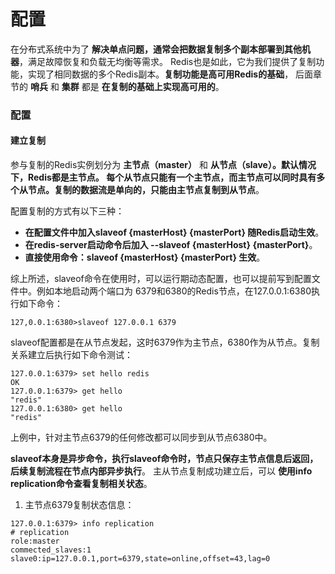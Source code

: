 配置
===============================================================
在分布式系统中为了 **解决单点问题，通常会把数据复制多个副本部署到其他机器**，满足故障恢复和负载无均衡等需求。
Redis也是如此，它为我们提供了复制功能，实现了相同数据的多个Redis副本。**复制功能是高可用Redis的基础**，
后面章节的 **哨兵** 和 **集群** 都是 **在复制的基础上实现高可用的**。

### 配置

#### 建立复制
参与复制的Redis实例划分为 **主节点（master）** 和 **从节点（slave）。默认情况下，Redis都是主节点。
每个从节点只能有一个主节点，而主节点可以同时具有多个从节点。复制的数据流是单向的，只能由主节点复制到从节点**。

配置复制的方式有以下三种：
+ **在配置文件中加入slaveof {masterHost} {masterPort} 随Redis启动生效**。
+ **在redis-server启动命令后加入 --slaveof {masterHost} {masterPort}**。
+ **直接使用命令：slaveof {masterHost} {masterPort} 生效**。

综上所述，slaveof命令在使用时，可以运行期动态配置，也可以提前写到配置文件中。例如本地启动两个端口为
6379和6380的Redis节点，在127.0.0.1:6380执行如下命令：
```shell
127,0.0.1:6380>slaveof 127.0.0.1 6379
```
slaveof配置都是在从节点发起，这时6379作为主节点，6380作为从节点。复制关系建立后执行如下命令测试：
```shell
127.0.0.1:6379> set hello redis
OK
127.0.0.1:6379> get hello
"redis"
127.0.0.1:6380> get hello
"redis"
```
上例中，针对主节点6379的任何修改都可以同步到从节点6380中。

**slaveof本身是异步命令，执行slaveof命令时，节点只保存主节点信息后返回，后续复制流程在节点内部异步执行**。
主从节点复制成功建立后，可以 **使用info replication命令查看复制相关状态**。

1. 主节点6379复制状态信息：
```shell
127.0.0.1:6379> info replication
# replication
role:master
commected_slaves:1
slave0:ip=127.0.0.1,port=6379,state=online,offset=43,lag=0
```

